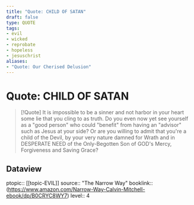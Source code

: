 ```yaml
---
title: "Quote: CHILD OF SATAN"
draft: false
type: QUOTE
tags:
- evil
- wicked
- reprobate
- hopeless
- jesuschrist
aliases:
- "Quote: Our Cherised Delusion"
---
```


# Quote: CHILD OF SATAN
> [!Quote]
> It is impossible to be a sinner and not harbor in your heart some lie that you cling to as truth. Do you even now yet see yourself as a "good person" who could "benefit" from having an "advisor" such as Jesus at your side? Or are you willing to admit that you're a child of the Devil, by your very nature damned for Wrath and in DESPERATE NEED of the Only-Begotten Son of GOD's Mercy, Forgiveness and Saving Grace?

## Dataview
ptopic:: [[topic-EVIL]]
source:: "The Narrow Way"
booklink:: (https://www.amazon.com/Narrow-Way-Calvin-Mitchell-ebook/dp/B0CRYC8WY7)
level:: 4
